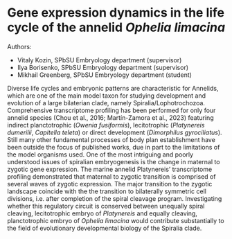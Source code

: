 # Gene expression dynamics in the life cycle of the annelid *Ophelia limacina*

Authors: 

- Vitaly Kozin, SPbSU Embryology department (supervisor)
- Ilya Borisenko, SPbSU Embryology department (supervisor)
- Mikhail Greenberg, SPbSU Embryology department (student)

Diverse life cycles and embryonic patterns are characteristic for Annelids, which are one of the main model taxon for studying development and evolution of a large bilaterian clade, namely Spiralia/Lophotrochozoa. Comprehensive transcriptome profiling has been performed for only four annelid species (Chou et al., 2016; Martín-Zamora et al., 2023) featuring indirect planctotrophic (*Owenia fusiformis*), lecitotrophic (*Platynereis dumerilii*, *Capitella teleta*) or direct development (*Dimorphilus gyrociliatus*). Still many other fundamental processes of body plan establishment have been outside the focus of published works, due in part to the limitations of the model organisms used. 
One of the most intriguing and poorly understood issues of spiralian embryogenesis is the change in maternal to zygotic gene expression. The marine annelid Platynereis’ transcriptome profiling demonstrated that maternal to zygotic transition is comprised of several waves of zygotic expression. The major transition to the zygotic landscape coincide with the the transition to bilaterally symmetric cell divisions, i.e. after completion of the spiral cleavage program. Investigating whether this regulatory circuit is conserved between unequally spiral cleaving, lecitotrophic embryo of *Platynereis* and equally cleaving, planctotrophic embryo of *Ophelia limacina* would contribute substantially to the field of evolutionary developmental biology of the Spiralia clade.
